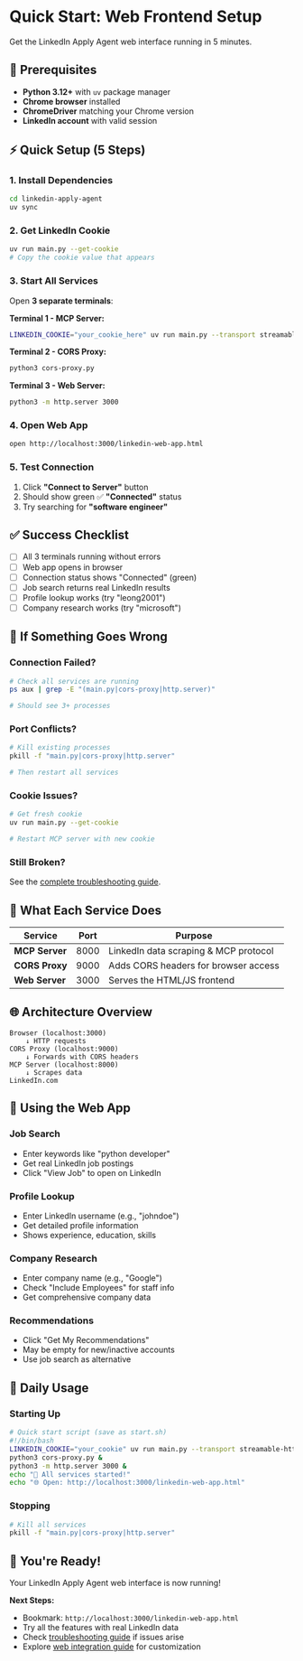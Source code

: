 # Quick Start: Web Frontend Setup

Get the LinkedIn Apply Agent web interface running in 5 minutes.

## 🚀 Prerequisites

- **Python 3.12+** with `uv` package manager
- **Chrome browser** installed
- **ChromeDriver** matching your Chrome version
- **LinkedIn account** with valid session

## ⚡ Quick Setup (5 Steps)

### 1. Install Dependencies
```bash
cd linkedin-apply-agent
uv sync
```

### 2. Get LinkedIn Cookie
```bash
uv run main.py --get-cookie
# Copy the cookie value that appears
```

### 3. Start All Services
Open **3 separate terminals**:

**Terminal 1 - MCP Server:**
```bash
LINKEDIN_COOKIE="your_cookie_here" uv run main.py --transport streamable-http --host 127.0.0.1 --port 8000 --path /mcp --log-level INFO --no-lazy-init
```

**Terminal 2 - CORS Proxy:**
```bash
python3 cors-proxy.py
```

**Terminal 3 - Web Server:**
```bash
python3 -m http.server 3000
```

### 4. Open Web App
```bash
open http://localhost:3000/linkedin-web-app.html
```

### 5. Test Connection
1. Click **"Connect to Server"** button
2. Should show green ✅ **"Connected"** status
3. Try searching for **"software engineer"**

## ✅ Success Checklist

- [ ] All 3 terminals running without errors
- [ ] Web app opens in browser
- [ ] Connection status shows "Connected" (green)
- [ ] Job search returns real LinkedIn results
- [ ] Profile lookup works (try "leong2001")
- [ ] Company research works (try "microsoft")

## 🔧 If Something Goes Wrong

### Connection Failed?
```bash
# Check all services are running
ps aux | grep -E "(main.py|cors-proxy|http.server)"

# Should see 3+ processes
```

### Port Conflicts?
```bash
# Kill existing processes
pkill -f "main.py|cors-proxy|http.server"

# Then restart all services
```

### Cookie Issues?
```bash
# Get fresh cookie
uv run main.py --get-cookie

# Restart MCP server with new cookie
```

### Still Broken?
See the [complete troubleshooting guide](troubleshooting-guide.md).

## 🎯 What Each Service Does

| Service | Port | Purpose |
|---------|------|---------|
| **MCP Server** | 8000 | LinkedIn data scraping & MCP protocol |
| **CORS Proxy** | 9000 | Adds CORS headers for browser access |
| **Web Server** | 3000 | Serves the HTML/JS frontend |

## 🌐 Architecture Overview

```
Browser (localhost:3000) 
    ↓ HTTP requests
CORS Proxy (localhost:9000)
    ↓ Forwards with CORS headers  
MCP Server (localhost:8000)
    ↓ Scrapes data
LinkedIn.com
```

## 📱 Using the Web App

### Job Search
- Enter keywords like "python developer"
- Get real LinkedIn job postings
- Click "View Job" to open on LinkedIn

### Profile Lookup  
- Enter LinkedIn username (e.g., "johndoe")
- Get detailed profile information
- Shows experience, education, skills

### Company Research
- Enter company name (e.g., "Google")
- Check "Include Employees" for staff info
- Get comprehensive company data

### Recommendations
- Click "Get My Recommendations"
- May be empty for new/inactive accounts
- Use job search as alternative

## 🔄 Daily Usage

### Starting Up
```bash
# Quick start script (save as start.sh)
#!/bin/bash
LINKEDIN_COOKIE="your_cookie" uv run main.py --transport streamable-http --host 127.0.0.1 --port 8000 --path /mcp --log-level INFO --no-lazy-init &
python3 cors-proxy.py &
python3 -m http.server 3000 &
echo "🚀 All services started!"
echo "🌐 Open: http://localhost:3000/linkedin-web-app.html"
```

### Stopping
```bash
# Kill all services
pkill -f "main.py|cors-proxy|http.server"
```

## 🎉 You're Ready!

Your LinkedIn Apply Agent web interface is now running! 

**Next Steps:**
- Bookmark: `http://localhost:3000/linkedin-web-app.html`
- Try all the features with real LinkedIn data
- Check [troubleshooting guide](troubleshooting-guide.md) if issues arise
- Explore [web integration guide](../web-integration-guide.md) for customization 